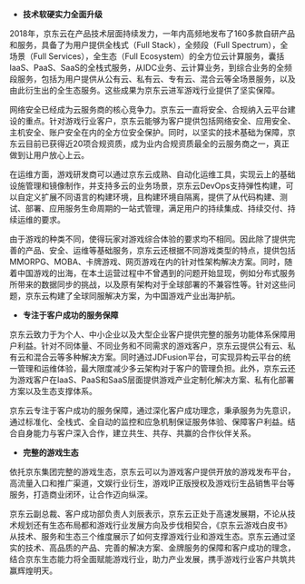 

- **技术软硬实力全面升级**

2018年，京东云在产品技术层面持续发力，一年内高频地发布了160多款自研产品和服务，具备了为用户提供全栈式（Full Stack），全频段（Full Spectrum），全场景（Full Services），全生态（Full Ecosystem）的全方位云计算服务，囊括IaaS、PaaS、SaaS的全栈式服务，从IDC业务、云计算业务，到综合业务的全频段服务，包括为用户提供从公有云、私有云、专有云、混合云等全场景服务，以及由此衍生出的全生态服务。这些成果为京东云进军游戏行业提供了坚实保障。

网络安全已经成为云服务商的核心竞争力。京东云一直将安全、合规纳入云平台建设的重点。针对游戏行业客户，京东云能够为客户提供包括网络安全、应用安全、主机安全、账户安全在内的全方位安全保护。同时，以坚实的技术基础为保障，京东云目前已获得近20项合规资质，成为业内合规资质最全的云服务商之一，真正做到让用户放心上云。

在运维方面，游戏研发商可以通过京东云成熟、自动化运维工具，实现云上的基础设施管理和镜像制作，并支持多云的业务场景，京东云DevOps支持弹性构建，可以自定义扩展不同语言的构建环境，且构建环境自隔离，提供了从代码构建、测试、部署、应用服务生命周期的一站式管理，满足用户的持续集成、持续交付、持续运维的要求。

由于游戏的种类不同，使得玩家对游戏综合体验的要求均不相同。因此除了提供完善的产品、安全、运维等基础服务，京东云还根据不同游戏类型的特点，提供包括MMORPG、MOBA、卡牌游戏、网页游戏在内的针对性架构解决方案。同时，随着中国游戏的出海，在本土运营过程中不曾遇到的问题开始显现，例如分布式服务所带来的数据同步的挑战，以及原有架构对于全球部署的不兼容性等。针对这些问题，京东云构建了全球同服解决方案，为中国游戏产业出海护航。

- **专注于客户成功的服务保障**

京东云致力于为个人、中小企业以及大型企业客户提供完整的服务功能体系保障用户利益。针对不同体量、不同业务和不同需求的游戏客户，京东云提供公有云、私有云和混合云等多种解决方案。同时通过JDFusion平台，可实现异构云平台的统一管理和运维体验，最大限度减少多云架构对于客户的管理负担。此外，京东云还为游戏客户在IaaS、PaaS和SaaS层面提供游戏产业定制化解决方案、私有化部署方案以及生态支撑体系。

京东云专注于客户成功的服务保障，通过深化客户成功理念，秉承服务为先意识，通过标准化、全栈式、全自动的监控和应急机制保证服务体验、保障客户利益。结合自身能力与客户深入合作，建立共生、共存、共赢的合作伙伴关系。

- **完整的游戏生态**

依托京东集团完整的游戏生态，京东云可以为游戏客户提供开放的游戏发布平台，高流量入口和推广渠道，文娱行业衍生，游戏IP正版授权及游戏衍生品销售平台等服务，打造商业闭环，让合作迈向纵深。

京东云副总裁、客户成功部负责人刘辰表示，京东云正处于高速发展期，不论从技术规划还有生态布局都和游戏行业发展方向及步伐相契合，《京东云游戏白皮书》从技术、服务和生态三个维度展示了如何支撑游戏行业和游戏生态。京东云通过坚实的技术、高品质的产品、完善的解决方案、金牌服务的保障和客户成功的理念，结合京东生态能力将全面赋能游戏行业，助力产业发展，携手游戏行业客户共筑共赢辉煌明天。